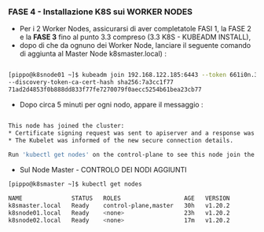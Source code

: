### FASE 4 - Installazione K8S sui WORKER NODES

* Per i 2 Worker Nodes, assicurarsi di aver completatole FASI 1, la FASE 2 e la **FASE 3** fino al punto 3.3 compreso (3.3 K8S - KUBEADM INSTALL),
* dopo di che da ognuno dei Worker Node, lanciare il seguente comando di aggiunta al Master Node k8smaster.local) :

```bash

[pippo@k8snode01 ~]$ kubeadm join 192.168.122.185:6443 --token 661i0n.3c9joy698fqr3tk2 
--discovery-token-ca-cert-hash sha256:7a3cc1f77
71ad2d4853f0b888dd833f77fe7270079f0aecc5254b61bea23cb77

```

* Dopo circa 5 minuti per ogni nodo, appare il messaggio :

```bash

This node has joined the cluster:
* Certificate signing request was sent to apiserver and a response was received.
* The Kubelet was informed of the new secure connection details.
 
Run 'kubectl get nodes' on the control-plane to see this node join the cluster.
```

* Sul Node Master - CONTROLO DEI NODI AGGIUNTI

```bash
[pippo@k8smaster ~]$ kubectl get nodes

NAME              STATUS   ROLES                  AGE   VERSION
k8smaster.local   Ready    control-plane,master   30h   v1.20.2
k8snode01.local   Ready    <none>                 23h   v1.20.2
k8snode02.local   Ready    <none>                 17m   v1.20.2
```